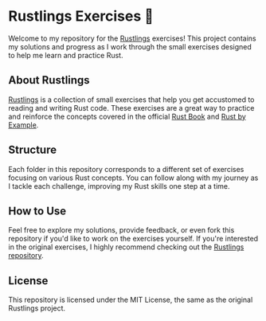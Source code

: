 # Rustlings Exercises 🦀

Welcome to my repository for the [Rustlings](https://github.com/rust-lang/rustlings) exercises! This project contains my solutions and progress as I work through the small exercises designed to help me learn and practice Rust.

## About Rustlings

[Rustlings](https://github.com/rust-lang/rustlings) is a collection of small exercises that help you get accustomed to reading and writing Rust code. These exercises are a great way to practice and reinforce the concepts covered in the official [Rust Book](https://doc.rust-lang.org/book/) and [Rust by Example](https://doc.rust-lang.org/rust-by-example/).

## Structure

Each folder in this repository corresponds to a different set of exercises focusing on various Rust concepts. You can follow along with my journey as I tackle each challenge, improving my Rust skills one step at a time.

## How to Use

Feel free to explore my solutions, provide feedback, or even fork this repository if you'd like to work on the exercises yourself. If you're interested in the original exercises, I highly recommend checking out the [Rustlings repository](https://github.com/rust-lang/rustlings).

## License

This repository is licensed under the MIT License, the same as the original Rustlings project.
